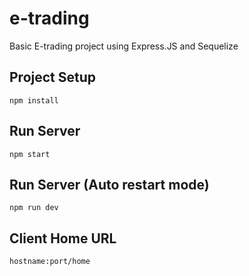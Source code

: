 # e-trading

Basic E-trading project using Express.JS and Sequelize

## Project Setup

    npm install

## Run Server

    npm start

## Run Server (Auto restart mode)

    npm run dev

## Client Home URL

    hostname:port/home
